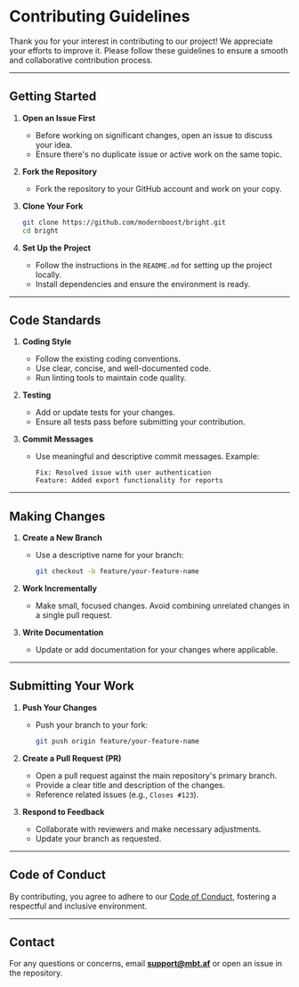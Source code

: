 
# Contributing Guidelines

Thank you for your interest in contributing to our project! We appreciate your efforts to improve it. Please follow these guidelines to ensure a smooth and collaborative contribution process.

---

## **Getting Started**

1. **Open an Issue First**  
   - Before working on significant changes, open an issue to discuss your idea.  
   - Ensure there's no duplicate issue or active work on the same topic.

2. **Fork the Repository**  
   - Fork the repository to your GitHub account and work on your copy.  

3. **Clone Your Fork**  
   ```bash
   git clone https://github.com/modernboost/bright.git
   cd bright
   ```

4. **Set Up the Project**  
   - Follow the instructions in the `README.md` for setting up the project locally.  
   - Install dependencies and ensure the environment is ready.

---

## **Code Standards**

1. **Coding Style**  
   - Follow the existing coding conventions.  
   - Use clear, concise, and well-documented code.  
   - Run linting tools to maintain code quality.

2. **Testing**  
   - Add or update tests for your changes.  
   - Ensure all tests pass before submitting your contribution.  

3. **Commit Messages**  
   - Use meaningful and descriptive commit messages. Example:
     ```plaintext
     Fix: Resolved issue with user authentication
     Feature: Added export functionality for reports
     ```

---

## **Making Changes**

1. **Create a New Branch**  
   - Use a descriptive name for your branch:
     ```bash
     git checkout -b feature/your-feature-name
     ```

2. **Work Incrementally**  
   - Make small, focused changes. Avoid combining unrelated changes in a single pull request.

3. **Write Documentation**  
   - Update or add documentation for your changes where applicable.

---

## **Submitting Your Work**

1. **Push Your Changes**  
   - Push your branch to your fork:
     ```bash
     git push origin feature/your-feature-name
     ```

2. **Create a Pull Request (PR)**  
   - Open a pull request against the main repository's primary branch.  
   - Provide a clear title and description of the changes.  
   - Reference related issues (e.g., `Closes #123`).  

3. **Respond to Feedback**  
   - Collaborate with reviewers and make necessary adjustments.  
   - Update your branch as requested.

---

## **Code of Conduct**

By contributing, you agree to adhere to our [Code of Conduct](CODE_OF_CONDUCT.md), fostering a respectful and inclusive environment.

---

## **Contact**

For any questions or concerns, email **[support@mbt.af](mailto:support@mbt.af)** or open an issue in the repository.
